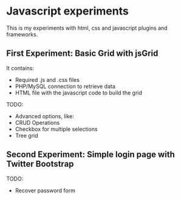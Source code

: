 Javascript experiments
======================

This is my experiments with html, css and javascript plugins and frameworks.

## First Experiment: Basic Grid with jsGrid

It contains:

 * Required .js and .css files
 * PHP/MySQL connection to retrieve data
 * HTML file with the javascript code to build the grid

TODO:

* Advanced options, like:
 * CRUD Operations
 * Checkbox for multiple selections
 * Tree grid

## Second Experiment: Simple login page with Twitter Bootstrap

TODO:

* Recover password form
